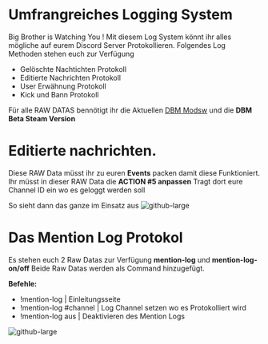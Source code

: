 # Umfrangreiches Logging System

Big Brother is Watching You ! Mit diesem Log System könnt ihr alles mögliche auf eurem Discord Server Protokollieren.
Folgendes Log Methoden stehen euch zur Verfügung

- Gelöschte Nachtichten Protokoll
- Editierte Nachrichten Protokoll
- User Erwähnung Protokoll
- Kick und Bann Protokoll

Für alle RAW DATAS bennötigt ihr die Aktuellen [DBM Modsw](https://github.com/Discord-Bot-Maker-Mods/DBM-Mods) und die **DBM Beta Steam Version**

# Editierte nachrichten.
Diese RAW Data müsst ihr zu euren **Events** packen damit diese Funktioniert.
Ihr müsst in dieser RAW Data die __**ACTION #5 anpassen**__ Tragt dort eure Channel ID ein wo es geloggt werden soll

So sieht dann das ganze im Einsatz aus
![github-large](https://i.imgur.com/xHf1AMY.gif)


# Das Mention Log Protokol
Es stehen euch 2 Raw Datas zur Verfügung **mention-log** und **mention-log-on/off**
Beide Raw Datas werden als Command hinzugefügt.

**Befehle:**
- !mention-log | Einleitungsseite
- !mention-log #channel | Log Channel setzen wo es Protokolliert wird 
- !mention-log aus | Deaktivieren des Mention Logs

![github-large](https://i.imgur.com/lOeEmyH.gif)
